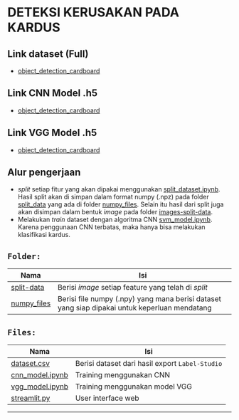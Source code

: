 # DETEKSI KERUSAKAN PADA KARDUS

## Link dataset (Full)
- [object_detection_cardboard](https://drive.google.com/drive/folders/1Tzz94XEyqiADfEdvweKMCBZbdsS6KG6h?usp=sharing)

## Link CNN Model .h5
- [object_detection_cardboard](https://drive.google.com/drive/folders/1Tzz94XEyqiADfEdvweKMCBZbdsS6KG6h?usp=sharing)

## Link VGG Model .h5
- [object_detection_cardboard](https://drive.google.com/drive/folders/1Tzz94XEyqiADfEdvweKMCBZbdsS6KG6h?usp=sharing)

## Alur pengerjaan
- *split* setiap fitur yang akan dipakai menggunakan [split_dataset.ipynb](split_dataset.ipynb). Hasil split akan di simpan dalam format numpy (.npz) pada folder [split_data](numpy_files/split_data) yang ada di folder [numpy_files](numpy_files). Selain itu hasil dari split juga akan disimpan dalam bentuk *image* pada folder [images-split-data](images-split-data).
- Melakukan *train* dataset dengan algoritma CNN [svm_model.ipynb](svm_model.ipynb). Karena penggunaan CNN terbatas, maka hanya bisa melakukan klasifikasi kardus.


## `Folder: `
| Nama                                   | Isi                                                                                           |
| -------------------------------------- | --------------------------------------------------------------------------------------------- |
| [split-data](split-data)               | Berisi *image* setiap feature yang telah di *split*                                           |
| [numpy_files](numpy_files)             | Berisi file numpy (.npy) yang mana berisi dataset yang siap dipakai untuk keperluan mendatang |

## `Files: `
| Nama                                                 | Isi                                                                          |
| ---------------------------------------------------- | ---------------------------------------------------------------------------- |
| [dataset.csv](dataset.csv)                           | Berisi dataset dari hasil export `Label-Studio`                              |
| [cnn_model.ipynb](cnn_model.ipynb)           | Training menggunakan CNN                                                |
| [vgg_model.ipynb](vgg_model.ipynb)                   | Training menggunakan model VGG        |
| [streamlit.py](streamlit.py)   | User interface web |


---
